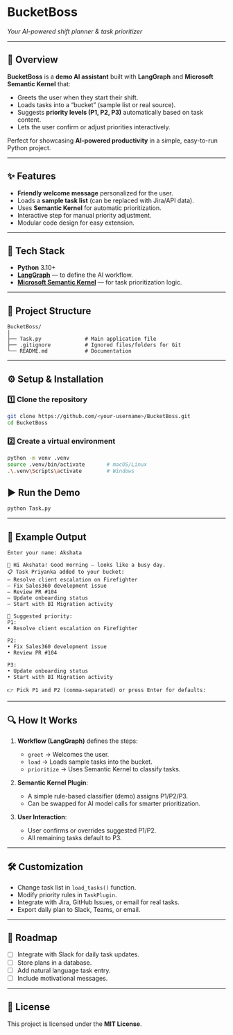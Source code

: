 # **BucketBoss**  
*Your AI-powered shift planner & task prioritizer*  

---

## 📌 Overview  
**BucketBoss** is a **demo AI assistant** built with **LangGraph** and **Microsoft Semantic Kernel** that:  
- Greets the user when they start their shift.  
- Loads tasks into a “bucket” (sample list or real source).  
- Suggests **priority levels (P1, P2, P3)** automatically based on task content.  
- Lets the user confirm or adjust priorities interactively.  

Perfect for showcasing **AI-powered productivity** in a simple, easy-to-run Python project.  

---

## ✨ Features  
- **Friendly welcome message** personalized for the user.  
- Loads a **sample task list** (can be replaced with Jira/API data).  
- Uses **Semantic Kernel** for automatic prioritization.  
- Interactive step for manual priority adjustment.  
- Modular code design for easy extension.  

---

## 🧱 Tech Stack  
- **Python** 3.10+  
- [**LangGraph**](https://python.langchain.com/docs/langgraph) — to define the AI workflow.  
- [**Microsoft Semantic Kernel**](https://github.com/microsoft/semantic-kernel) — for task prioritization logic.  

---

## 📂 Project Structure  
```
BucketBoss/
│
├── Task.py              # Main application file
├── .gitignore           # Ignored files/folders for Git
└── README.md            # Documentation
```

---

## ⚙️ Setup & Installation  

### **1️⃣ Clone the repository**
```bash
git clone https://github.com/<your-username>/BucketBoss.git
cd BucketBoss
```

### **2️⃣ Create a virtual environment**
```bash
python -m venv .venv
source .venv/bin/activate       # macOS/Linux
.\.venv\Scripts\activate        # Windows
```

## ▶️ Run the Demo
```bash
python Task.py
```

---

## 📌 Example Output  
```
Enter your name: Akshata

👋 Hi Akshata! Good morning — looks like a busy day.
📋 Task Priyanka added to your bucket:
– Resolve client escalation on Firefighter
– Fix Sales360 development issue
– Review PR #104
– Update onboarding status
– Start with BI Migration activity

🧠 Suggested priority:
P1:
• Resolve client escalation on Firefighter

P2:
• Fix Sales360 development issue
• Review PR #104

P3:
• Update onboarding status
• Start with BI Migration activity

👉 Pick P1 and P2 (comma-separated) or press Enter for defaults:
```

---

## 🔍 How It Works  

1. **Workflow (LangGraph)** defines the steps:  
   - `greet` → Welcomes the user.  
   - `load` → Loads sample tasks into the bucket.  
   - `prioritize` → Uses Semantic Kernel to classify tasks.  

2. **Semantic Kernel Plugin**:  
   - A simple rule-based classifier (demo) assigns P1/P2/P3.  
   - Can be swapped for AI model calls for smarter prioritization.  

3. **User Interaction**:  
   - User confirms or overrides suggested P1/P2.  
   - All remaining tasks default to P3.  

---

## 🛠 Customization  
- Change task list in `load_tasks()` function.  
- Modify priority rules in `TaskPlugin`.  
- Integrate with Jira, GitHub Issues, or email for real tasks.  
- Export daily plan to Slack, Teams, or email.  

---

## 📌 Roadmap  
- [ ] Integrate with Slack for daily task updates.  
- [ ] Store plans in a database.  
- [ ] Add natural language task entry.  
- [ ] Include motivational messages.  

---

## 📝 License  
This project is licensed under the **MIT License**.  
